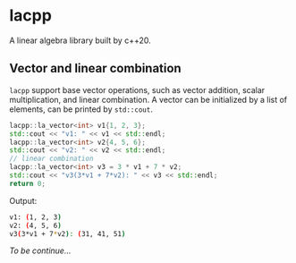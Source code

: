 # lacpp
A linear algebra library built by c++20.

## Vector and linear combination

`lacpp` support base vector operations, such as vector addition, scalar multiplication, and linear combination. A vector can be initialized by a list of elements, can be printed by `std::cout`.

```cpp
lacpp::la_vector<int> v1{1, 2, 3};
std::cout << "v1: " << v1 << std::endl;
lacpp::la_vector<int> v2{4, 5, 6};
std::cout << "v2: " << v2 << std::endl;
// linear combination
lacpp::la_vector<int> v3 = 3 * v1 + 7 * v2;
std::cout << "v3(3*v1 + 7*v2): " << v3 << std::endl;
return 0;
```

Output:

```bash
v1: (1, 2, 3)
v2: (4, 5, 6)
v3(3*v1 + 7*v2): (31, 41, 51)
```

_To be continue..._
